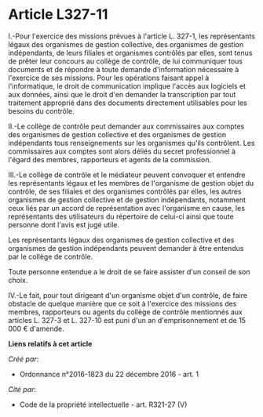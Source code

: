 # Article L327-11

I.-Pour l'exercice des missions prévues à l'article L. 327-1, les représentants légaux des organismes de gestion collective,
des organismes de gestion indépendants, de leurs filiales et organismes contrôlés par elles, sont tenus de prêter leur
concours au collège de contrôle, de lui communiquer tous documents et de répondre à toute demande d'information nécessaire à
l'exercice de ses missions. Pour les opérations faisant appel à l'informatique, le droit de communication implique l'accès
aux logiciels et aux données, ainsi que le droit d'en demander la transcription par tout traitement approprié dans des
documents directement utilisables pour les besoins du contrôle. 

II.-Le collège de contrôle peut demander aux commissaires aux comptes des organismes de gestion collective et des organismes
de gestion indépendants tous renseignements sur les organismes qu'ils contrôlent. Les commissaires aux comptes sont alors
déliés du secret professionnel à l'égard des membres, rapporteurs et agents de la commission. 

III.-Le collège de contrôle et le médiateur peuvent convoquer et entendre les représentants légaux et les membres de
l'organisme de gestion objet du contrôle, de ses filiales et des organismes contrôlés par elles, les autres organismes de
gestion collective et de gestion indépendants, notamment ceux liés par un accord de représentation avec l'organisme en cause,
les représentants des utilisateurs du répertoire de celui-ci ainsi que toute personne dont l'avis est jugé utile. 

Les représentants légaux des organismes de gestion collective et des organismes de gestion indépendants peuvent demander à
être entendus par le collège de contrôle. 

Toute personne entendue a le droit de se faire assister d'un conseil de son choix. 

IV.-Le fait, pour tout dirigeant d'un organisme objet d'un contrôle, de faire obstacle de quelque manière que ce soit à
l'exercice des missions des membres, rapporteurs ou agents du collège de contrôle mentionnés aux articles L. 327-3 et L.
327-10 est puni d'un an d'emprisonnement et de 15 000 € d'amende.

**Liens relatifs à cet article**

_Créé par_:

  - Ordonnance n°2016-1823 du 22 décembre 2016 - art. 1

_Cité par_:

  - Code de la propriété intellectuelle - art. R321-27 (V)

